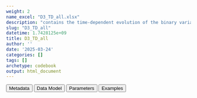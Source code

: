 ```yaml
---
weight: 2
name_excel: "D3_TD_all.xlsx"
description: "contains the time-dependent evolution of the binary variable condition. Only changes of status are recorded, with date when the condition changes; the components of the condition last 365 days if they are diagnosis, and 90 days if they are drug proxies; unique spells are created when the algorithm is 1 (if either a dianosis or a drug proxy is active), and the algorithm is reverted to values 0 whenever no component is active"
slug: "D3_TD_all"
datetime: 1.7428125e+09
title: D3_TD_all
author: ''
date: '2025-03-24'
categories: []
tags: []
archetype: codebook
output: html_document
---
```


<script src="/rmarkdown-libs/core-js/shim.min.js"></script>
<script src="/rmarkdown-libs/react/react.min.js"></script>
<script src="/rmarkdown-libs/react/react-dom.min.js"></script>
<script src="/rmarkdown-libs/reactwidget/react-tools.js"></script>
<script src="/rmarkdown-libs/htmlwidgets/htmlwidgets.js"></script>
<link href="/rmarkdown-libs/reactable/reactable.css" rel="stylesheet" />
<script src="/rmarkdown-libs/reactable-binding/reactable.js"></script>
<div class="tab">
<button class="tablinks" onclick="openCity(event, &#39;Metadata&#39;)" id="defaultOpen">Metadata</button>
<button class="tablinks" onclick="openCity(event, &#39;Data Model&#39;)">Data Model</button>
<button class="tablinks" onclick="openCity(event, &#39;Parameters&#39;)">Parameters</button>
<button class="tablinks" onclick="openCity(event, &#39;Examples&#39;)">Examples</button>
</div>
<div id="Metadata" class="tabcontent">
<div id="htmlwidget-1" class="reactable html-widget" style="width:auto;height:600px;"></div>
<script type="application/json" data-for="htmlwidget-1">{"x":{"tag":{"name":"Reactable","attribs":{"data":{"medatata_name":["Name of the dataset","Content of the dataset","Unit of observation","Dataset where the list of UoOs is fully listed and with 1 record per UoO","How many observations per UoO","Variables capturing the UoO","Primary key","Parameters",null,null,null,null,null,null,null,null,null,null,null,null],"metadata_content":["D3_TD_all","contains the time-dependent evolution of the binary variable condition. Only changes of status are recorded, with date when the condition changes; the components of the condition last 365 days if they are diagnosis, and 90 days if they are drug proxies; unique spells are created when the algorithm is 1 (if either a dianosis or a drug proxy is active), and the algorithm is reverted to values 0 whenever no component is active","a person in the readiness study population","D4_study_population","As many as the variation of the values of the variable from the moment the person enters to the moment the person exits the data source. Since the variable is expected to be non missing at any moment, the baseline value is recorded for all the units of observation","person_id","person_id date value_of_variable",null,null,null,null,null,null,null,null,null,null,null,null,null]},"columns":[{"id":"medatata_name","name":"medatata_name","type":"character"},{"id":"metadata_content","name":"metadata_content","type":"character"}],"sortable":false,"searchable":true,"pagination":false,"highlight":true,"bordered":true,"striped":true,"style":{"maxWidth":1800},"height":"600px","dataKey":"5778cc4998f73676da727f23852a1764"},"children":[]},"class":"reactR_markup"},"evals":[],"jsHooks":[]}</script>
</div>
<div id="Data Model" class="tabcontent">
<div id="htmlwidget-2" class="reactable html-widget" style="width:auto;height:600px;"></div>
<script type="application/json" data-for="htmlwidget-2">{"x":{"tag":{"name":"Reactable","attribs":{"data":{"VarName":["person_id","date","value_of_variable",null,null,null,null,null,null,null,null,null,null,null,null,null,null,null,null,null],"Description":["unique person identifier",null,null,null,null,null,null,null,null,null,null,null,null,null,null,null,null,null,null,null],"Format":["character",null,"binary",null,null,null,null,null,null,null,null,null,null,null,null,null,null,null,null,null],"Vocabulary":["from D4_study_population",null,"1 = at least one of the components of the algorithm that define the condition is active\r\n0 = otherwise",null,null,null,null,null,null,null,null,null,null,null,null,null,null,null,null,null],"Parameters":[null,null,null,null,null,null,null,null,null,null,null,null,null,null,null,null,null,null,null,null],"Notes and examples":[null,"date when the condition changes; the components of the condition last 365 days if they are diagnosis, and 90 days if they are drug proxies; unique spells are created when the algorithm is 1 (if either a dianosis or a drug proxy is active), and the algorithm is reverted to values 0 whenever no component is active",null,null,null,null,null,null,null,null,null,null,null,null,null,null,null,null,null,null],"Source tables and variables":[null,null,null,null,null,null,null,null,null,null,null,null,null,null,null,null,null,null,null,null],"Retrieved":["yes",null,null,null,null,null,null,null,null,null,null,null,null,null,null,null,null,null,null,null],"Calculated":[null,"yes","yes",null,null,null,null,null,null,null,null,null,null,null,null,null,null,null,null,null],"Algorithm_id":[null,null,null,null,null,null,null,null,null,null,null,null,null,null,null,null,null,null,null,null],"Rule":[null,null,null,null,null,null,null,null,null,null,null,null,null,null,null,null,null,null,null,null]},"columns":[{"id":"VarName","name":"VarName","type":"character"},{"id":"Description","name":"Description","type":"character"},{"id":"Format","name":"Format","type":"character"},{"id":"Vocabulary","name":"Vocabulary","type":"character"},{"id":"Parameters","name":"Parameters","type":"logical"},{"id":"Notes and examples","name":"Notes and examples","type":"character"},{"id":"Source tables and variables","name":"Source tables and variables","type":"logical"},{"id":"Retrieved","name":"Retrieved","type":"character"},{"id":"Calculated","name":"Calculated","type":"character"},{"id":"Algorithm_id","name":"Algorithm_id","type":"logical"},{"id":"Rule","name":"Rule","type":"logical"}],"sortable":false,"searchable":true,"pagination":false,"highlight":true,"bordered":true,"striped":true,"style":{"maxWidth":1800},"height":"600px","dataKey":"096fccd6926891b7a12144ca31bd6bf7"},"children":[]},"class":"reactR_markup"},"evals":[],"jsHooks":[]}</script>
</div>
<div id="Parameters" class="tabcontent">
<div id="htmlwidget-3" class="reactable html-widget" style="width:auto;height:600px;"></div>
<script type="application/json" data-for="htmlwidget-3">{"x":{"tag":{"name":"Reactable","attribs":{"data":{"parameter in the variable name":["condition","condition","condition","condition","condition","condition","condition","condition","condition",null,null,null,null,null,null,null,null,null,null,null],"values":["DIAB","CANCER","PULMON","OBES","CKD","HIV","IMMUNOSUP","SICKLE","CVD",null,null,null,null,null,null,null,null,null,null,null],"name of macro":["list_of_covariates_for_cohort","list_of_covariates_for_cohort","list_of_covariates_for_cohort","list_of_covariates_for_cohort","list_of_covariates_for_cohort","list_of_covariates_for_cohort","list_of_covariates_for_cohort","list_of_covariates_for_cohort","list_of_covariates_for_cohort",null,null,null,null,null,null,null,null,null,null,null]},"columns":[{"id":"parameter in the variable name","name":"parameter in the variable name","type":"character"},{"id":"values","name":"values","type":"character"},{"id":"name of macro","name":"name of macro","type":"character"}],"sortable":false,"searchable":true,"pagination":false,"highlight":true,"bordered":true,"striped":true,"style":{"maxWidth":1800},"height":"600px","dataKey":"69179a5332c32cece4778747e7c4b6ee"},"children":[]},"class":"reactR_markup"},"evals":[],"jsHooks":[]}</script>
</div>
<div id="Examples" class="tabcontent">
<div id="htmlwidget-4" class="reactable html-widget" style="width:auto;height:600px;"></div>
<script type="application/json" data-for="htmlwidget-4">{"x":{"tag":{"name":"Reactable","attribs":{"data":{"person_id":["P0001","P0011","P0013","P0014","P0015","P0016","P0017","P0018","P0018","P0019","P0020","P0021","P0022","P0023","P0024","P0024","P0025","P0026","P0027","P0073"],"date":["2019-01-01T00:00:00Z","2019-01-01T00:00:00Z","2019-01-01T00:00:00Z","2019-01-01T00:00:00Z","2019-01-01T00:00:00Z","2019-01-01T00:00:00Z","2019-01-01T00:00:00Z","2019-01-01T00:00:00Z","2021-01-16T00:00:00Z","2019-01-01T00:00:00Z","2019-01-01T00:00:00Z","2019-01-01T00:00:00Z","2019-01-01T00:00:00Z","2019-01-01T00:00:00Z","2019-06-19T00:00:00Z","2021-01-27T00:00:00Z","2019-01-01T00:00:00Z","2019-01-01T00:00:00Z","2019-01-01T00:00:00Z","2019-01-01T00:00:00Z"],"value_of_variable":["0","0","0","0","0","0","0","0","1","0","0","0","0","0","0","1","0","0","0","0"]},"columns":[{"id":"person_id","name":"person_id","type":"character"},{"id":"date","name":"date","type":"Date"},{"id":"value_of_variable","name":"value_of_variable","type":"character"}],"sortable":false,"searchable":true,"pagination":false,"highlight":true,"bordered":true,"striped":true,"style":{"maxWidth":1800},"height":"600px","dataKey":"876092b49673986427580281b936566e"},"children":[]},"class":"reactR_markup"},"evals":[],"jsHooks":[]}</script>
</div>
